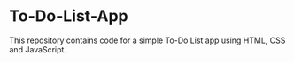 # To-Do-List-App
This repository contains code for a simple To-Do List app using HTML, CSS and JavaScript.

